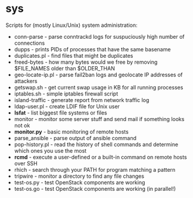 sys
===

Scripts for (mostly Linux/Unix) system administration:

* conn-parse - parse conntrackd logs for suspuciously high number of connections
* dupps - prints PIDs of processes that have the same basename
* duplicates.pl - find files that might be duplicates
* freed-bytes - how many bytes would we free by removing $FILE_NAMES older than $OLDER_THAN
* geo-locate-ip.pl - parse fail2ban logs and geolocate IP addresses of attackers
* getswap.sh - get current swap usage in KB for all running processes
* iptables.sh - simple iptables firewall script
* island-traffic - generate report from network traffic log
* ldap-user.pl - create LDIF file for Unix user
* **lsfat** - list biggest file systems or files
* monitor - monitor some server stuff and send mail if something looks not ok
* **monitor.py** - basic monitoring of remote hosts
* parse_ansible - parse output of ansible command
* pop-history.pl - read the history of shell commands and determine which ones you use the most
* **rcmd** - execute a user-defined or a built-in command on remote hosts over SSH
* rhich - search through your PATH for program matching a pattern
* tripwire - monitor a directory to find any file changes
* test-os.py - test OpenStack components are working
* test-os.go - test OpenStack components are working (in parallel!)
